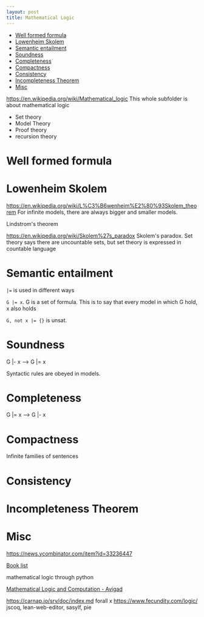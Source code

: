 ```yaml
---
layout: post
title: Mathematical Logic
---
```


- [Well formed formula](#well-formed-formula)
- [Lowenheim Skolem](#lowenheim-skolem)
- [Semantic entailment](#semantic-entailment)
- [Soundness](#soundness)
- [Completeness](#completeness)
- [Compactness](#compactness)
- [Consistency](#consistency)
- [Incompleteness Theorem](#incompleteness-theorem)
- [Misc](#misc)


https://en.wikipedia.org/wiki/Mathematical_logic
This whole subfolder is about mathematical logic

- Set theory
- Model Theory
- Proof theory
- recursion theory

# Well formed formula



# Lowenheim Skolem 
https://en.wikipedia.org/wiki/L%C3%B6wenheim%E2%80%93Skolem_theorem
For infinite models, there are always bigger and smaller models.


Lindstrom's theorem

https://en.wikipedia.org/wiki/Skolem%27s_paradox Skolem's paradox.
Set theory says there are uncountable sets, but set theory is expressed in countable language


# Semantic entailment
`|=` is used in different ways

`G |= x`. G is a set of formula. This is to say that every model in which G hold, x also holds

`G, not x |= {}` is unsat.

# Soundness
G |- x  --> G |= x

Syntactic rules are obeyed in models.


# Completeness
G |= x --> G |- x

# Compactness
Infinite families of sentences

# Consistency


# Incompleteness Theorem

# Misc

https://news.ycombinator.com/item?id=33236447

[Book list](https://github.com/jaalonso/Libros_de_Logica/blob/main/README.org)

mathematical logic through python

[Mathematical Logic and Computation - Avigad](https://www.cambridge.org/core/books/mathematical-logic-and-computation/300504EAD8410522CE0C27595D2825A2)


https://carnap.io/srv/doc/index.md
forall x https://www.fecundity.com/logic/
jscoq, lean-web-editor, sasylf, pie

